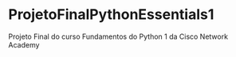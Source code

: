 # ProjetoFinalPythonEssentials1
Projeto Final do curso Fundamentos do Python 1 da Cisco Network Academy
